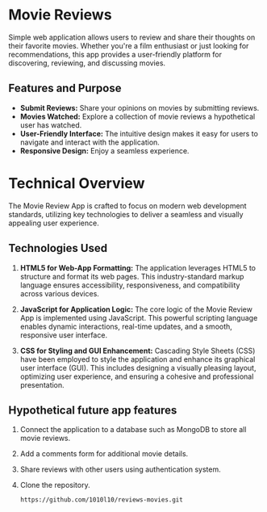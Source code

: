 # Movie Reviews 

Simple web application allows users to review and share their thoughts on their favorite movies. 
Whether you're a film enthusiast or just looking for recommendations, this app provides a user-friendly platform for discovering, reviewing, and discussing movies.

## Features and Purpose 

- **Submit Reviews:** Share your opinions on movies by submitting reviews.
- **Movies Watched:** Explore a collection of movie reviews a hypothetical user has watched.
- **User-Friendly Interface:** The intuitive design makes it easy for users to navigate and interact with the application.
- **Responsive Design:** Enjoy a seamless experience. 

# Technical Overview

The Movie Review App is crafted to focus on modern web development standards, utilizing key technologies to deliver a seamless and visually appealing user experience.

## Technologies Used

1. **HTML5 for Web-App Formatting:**
   The application leverages HTML5 to structure and format its web pages. This industry-standard markup language ensures accessibility, responsiveness, and compatibility across various devices.

2. **JavaScript for Application Logic:**
   The core logic of the Movie Review App is implemented using JavaScript. This powerful scripting language enables dynamic interactions, real-time updates, and a smooth, responsive user interface.

3. **CSS for Styling and GUI Enhancement:**
   Cascading Style Sheets (CSS) have been employed to style the application and enhance its graphical user interface (GUI). This includes designing a visually pleasing layout, optimizing user experience, and ensuring a cohesive and professional presentation.


 ## Hypothetical future app features 
  1. Connect the application to a database such as MongoDB to store all movie reviews. 
  2. Add a comments form for additional movie details.
  3. Share reviews with other users using authentication system. 


1. Clone the repository.
   ```bash
   https://github.com/1010l10/reviews-movies.git

